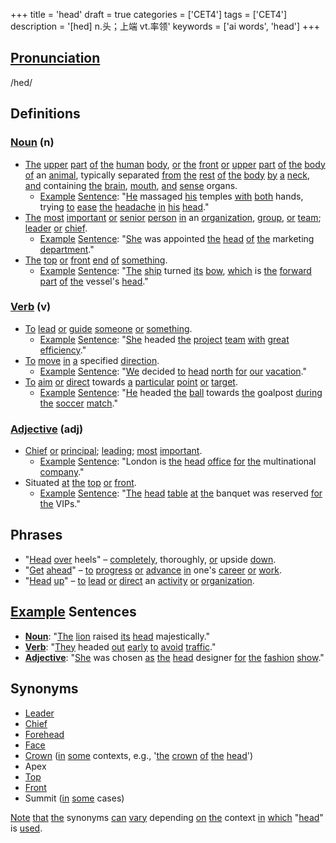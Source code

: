 +++
title = 'head'
draft = true
categories = ['CET4']
tags = ['CET4']
description = '[hed] n.头；上端 vt.率领'
keywords = ['ai words', 'head']
+++

## [Pronunciation](/en/post/pronunciation/)
/hed/

## Definitions
### [Noun](/en/post/noun/) (n)
- [The](/en/post/the/) [upper](/en/post/upper/) [part](/en/post/part/) [of](/en/post/of/) [the](/en/post/the/) [human](/en/post/human/) [body](/en/post/body/), [or](/en/post/or/) [the](/en/post/the/) [front](/en/post/front/) [or](/en/post/or/) [upper](/en/post/upper/) [part](/en/post/part/) [of](/en/post/of/) [the](/en/post/the/) [body](/en/post/body/) [of](/en/post/of/) an [animal](/en/post/animal/), typically separated [from](/en/post/from/) [the](/en/post/the/) [rest](/en/post/rest/) [of](/en/post/of/) [the](/en/post/the/) [body](/en/post/body/) [by](/en/post/by/) [a](/en/post/a/) [neck](/en/post/neck/), [and](/en/post/and/) containing [the](/en/post/the/) [brain](/en/post/brain/), [mouth](/en/post/mouth/), [and](/en/post/and/) [sense](/en/post/sense/) organs.
  - [Example](/en/post/example/) [Sentence](/en/post/sentence/): "[He](/en/post/he/) massaged [his](/en/post/his/) temples [with](/en/post/with/) [both](/en/post/both/) hands, trying [to](/en/post/to/) [ease](/en/post/ease/) [the](/en/post/the/) [headache](/en/post/headache/) [in](/en/post/in/) [his](/en/post/his/) [head](/en/post/head/)."
- [The](/en/post/the/) [most](/en/post/most/) [important](/en/post/important/) [or](/en/post/or/) [senior](/en/post/senior/) [person](/en/post/person/) [in](/en/post/in/) an [organization](/en/post/organization/), [group](/en/post/group/), [or](/en/post/or/) [team](/en/post/team/); [leader](/en/post/leader/) [or](/en/post/or/) [chief](/en/post/chief/).
  - [Example](/en/post/example/) [Sentence](/en/post/sentence/): "[She](/en/post/she/) was appointed [the](/en/post/the/) [head](/en/post/head/) [of](/en/post/of/) [the](/en/post/the/) marketing [department](/en/post/department/)."
- [The](/en/post/the/) [top](/en/post/top/) [or](/en/post/or/) [front](/en/post/front/) [end](/en/post/end/) [of](/en/post/of/) [something](/en/post/something/).
  - [Example](/en/post/example/) [Sentence](/en/post/sentence/): "[The](/en/post/the/) [ship](/en/post/ship/) turned [its](/en/post/its/) [bow](/en/post/bow/), [which](/en/post/which/) is [the](/en/post/the/) [forward](/en/post/forward/) [part](/en/post/part/) [of](/en/post/of/) [the](/en/post/the/) vessel's [head](/en/post/head/)."

### [Verb](/en/post/verb/) (v)
- [To](/en/post/to/) [lead](/en/post/lead/) [or](/en/post/or/) [guide](/en/post/guide/) [someone](/en/post/someone/) [or](/en/post/or/) [something](/en/post/something/).
  - [Example](/en/post/example/) [Sentence](/en/post/sentence/): "[She](/en/post/she/) headed [the](/en/post/the/) [project](/en/post/project/) [team](/en/post/team/) [with](/en/post/with/) [great](/en/post/great/) [efficiency](/en/post/efficiency/)."
- [To](/en/post/to/) [move](/en/post/move/) [in](/en/post/in/) [a](/en/post/a/) specified [direction](/en/post/direction/).
  - [Example](/en/post/example/) [Sentence](/en/post/sentence/): "[We](/en/post/we/) decided [to](/en/post/to/) [head](/en/post/head/) [north](/en/post/north/) [for](/en/post/for/) [our](/en/post/our/) [vacation](/en/post/vacation/)."
- [To](/en/post/to/) [aim](/en/post/aim/) [or](/en/post/or/) [direct](/en/post/direct/) towards [a](/en/post/a/) [particular](/en/post/particular/) [point](/en/post/point/) [or](/en/post/or/) [target](/en/post/target/).
  - [Example](/en/post/example/) [Sentence](/en/post/sentence/): "[He](/en/post/he/) headed [the](/en/post/the/) [ball](/en/post/ball/) towards [the](/en/post/the/) goalpost [during](/en/post/during/) [the](/en/post/the/) [soccer](/en/post/soccer/) [match](/en/post/match/)."

### [Adjective](/en/post/adjective/) (adj)
- [Chief](/en/post/chief/) [or](/en/post/or/) [principal](/en/post/principal/); [leading](/en/post/leading/); [most](/en/post/most/) [important](/en/post/important/).
  - [Example](/en/post/example/) [Sentence](/en/post/sentence/): "London is [the](/en/post/the/) [head](/en/post/head/) [office](/en/post/office/) [for](/en/post/for/) [the](/en/post/the/) multinational [company](/en/post/company/)."
- Situated [at](/en/post/at/) [the](/en/post/the/) [top](/en/post/top/) [or](/en/post/or/) [front](/en/post/front/).
  - [Example](/en/post/example/) [Sentence](/en/post/sentence/): "[The](/en/post/the/) [head](/en/post/head/) [table](/en/post/table/) [at](/en/post/at/) [the](/en/post/the/) banquet was reserved [for](/en/post/for/) [the](/en/post/the/) VIPs."

## Phrases
- "[Head](/en/post/head/) [over](/en/post/over/) heels" – [completely](/en/post/completely/), thoroughly, [or](/en/post/or/) upside [down](/en/post/down/).
- "[Get](/en/post/get/) [ahead](/en/post/ahead/)" – [to](/en/post/to/) [progress](/en/post/progress/) [or](/en/post/or/) [advance](/en/post/advance/) [in](/en/post/in/) one's [career](/en/post/career/) [or](/en/post/or/) [work](/en/post/work/).
- "[Head](/en/post/head/) [up](/en/post/up/)" – [to](/en/post/to/) [lead](/en/post/lead/) [or](/en/post/or/) [direct](/en/post/direct/) an [activity](/en/post/activity/) [or](/en/post/or/) [organization](/en/post/organization/).

## [Example](/en/post/example/) Sentences
- **[Noun](/en/post/noun/)**: "[The](/en/post/the/) [lion](/en/post/lion/) raised [its](/en/post/its/) [head](/en/post/head/) majestically."
- **[Verb](/en/post/verb/)**: "[They](/en/post/they/) headed [out](/en/post/out/) [early](/en/post/early/) [to](/en/post/to/) [avoid](/en/post/avoid/) [traffic](/en/post/traffic/)."
- **[Adjective](/en/post/adjective/)**: "[She](/en/post/she/) was chosen [as](/en/post/as/) [the](/en/post/the/) [head](/en/post/head/) designer [for](/en/post/for/) [the](/en/post/the/) [fashion](/en/post/fashion/) [show](/en/post/show/)."

## Synonyms
- [Leader](/en/post/leader/)
- [Chief](/en/post/chief/)
- [Forehead](/en/post/forehead/)
- [Face](/en/post/face/)
- [Crown](/en/post/crown/) ([in](/en/post/in/) [some](/en/post/some/) contexts, e.g., '[the](/en/post/the/) [crown](/en/post/crown/) [of](/en/post/of/) [the](/en/post/the/) [head](/en/post/head/)')
- Apex
- [Top](/en/post/top/)
- [Front](/en/post/front/)
- Summit ([in](/en/post/in/) [some](/en/post/some/) cases) 

[Note](/en/post/note/) [that](/en/post/that/) [the](/en/post/the/) synonyms [can](/en/post/can/) [vary](/en/post/vary/) depending [on](/en/post/on/) [the](/en/post/the/) context [in](/en/post/in/) [which](/en/post/which/) "[head](/en/post/head/)" is [used](/en/post/used/).
